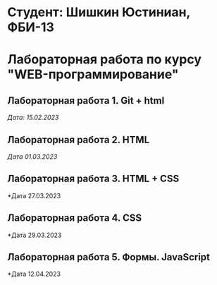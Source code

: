 # Студент: Шишкин Юстиниан, ФБИ-13

# Лабораторная работа по курсу "WEB-программирование"

## Лабораторная работа 1. Git + html

*Дата: 15.02.2023*

## Лабораторная работа 2. HTML

*Дата 01.03.2023*


 ## Лабораторная работа 3. HTML + CSS

 *Дата 27.03.2023


 ## Лабораторная работа 4. CSS

 *Дата 29.03.2023


 ## Лабораторная работа 5. Формы. JavaScript

 *Дата 12.04.2023
